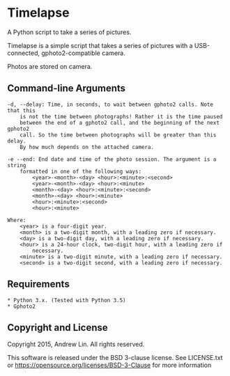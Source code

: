 Timelapse
=========
A Python script to take a series of pictures.

Timelapse is a simple script that takes a series of pictures with a 
USB-connected, gphoto2-compatible camera.

Photos are stored on camera.

Command-line Arguments
----------------------
    -d, --delay: Time, in seconds, to wait between gphoto2 calls. Note that this
        is not the time between photographs! Rather it is the time paused
        between the end of a gphoto2 call, and the beginning of the next gphoto2
        call. So the time between photographs will be greater than this delay.
        By how much depends on the attached camera.
        
    -e --end: End date and time of the photo session. The argument is a string
        formatted in one of the following ways:
            <year>-<month>-<day> <hour>:<minute>:<second>
            <year>-<month>-<day> <hour>:<minute>
            <month>-<day> <hour>:<minute>:<second>
            <month>-<day> <hour>:<minute>
            <hour>:<minute>:<second>
            <hour>:<minute>
            
    Where:
        <year> is a four-digit year.
        <month> is a two-digit month, with a leading zero if necessary.
        <day> is a two-digit day, with a leading zero if necessary.
        <hour> is a 24-hour clock, two-digit hour, with a leading zero if 
            necessary.
        <minute> is a two-digit minute, with a leading zero if necessary.
        <second> is a two-digit second, with a leading zero if necessary.

Requirements
------------
    * Python 3.x. (Tested with Python 3.5)
    * Gphoto2
    
Copyright and License
---------------------

Copyright 2015, Andrew Lin.
All rights reserved.

This software is released under the BSD 3-clause license. See LICENSE.txt or
https://opensource.org/licenses/BSD-3-Clause for more information
